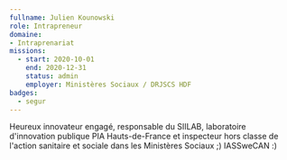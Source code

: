 ```yaml
---
fullname: Julien Kounowski
role: Intrapreneur
domaine:
- Intraprenariat
missions:
  - start: 2020-10-01
    end: 2020-12-31
    status: admin
    employer: Ministères Sociaux / DRJSCS HDF
badges:
  - segur
---
```


Heureux innovateur engagé, responsable du SIILAB, laboratoire d'innovation publique PIA Hauts-de-France et inspecteur hors classe de l'action sanitaire et sociale dans les Ministères Sociaux ;) IASSweCAN :)
